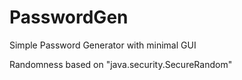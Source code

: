# PasswordGen

Simple Password Generator with minimal GUI

Randomness based on "java.security.SecureRandom"
